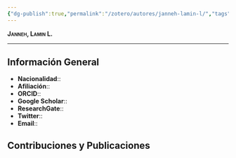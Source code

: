```yaml
---
{"dg-publish":true,"permalink":"/zotero/autores/janneh-lamin-l/","tags":["#autor","#researcher"]}
---
```



<span style="font-variant:small-caps; font-weight: bold;"> Janneh, Lamin L. </span>

---


## Información General

- **Nacionalidad**:: 
- **Afiliación**:: 
- **ORCID**:: 
- **Google Scholar**:: 
- **ResearchGate**:: 
- **Twitter**:: 
- **Email**::
  
## Contribuciones y Publicaciones






